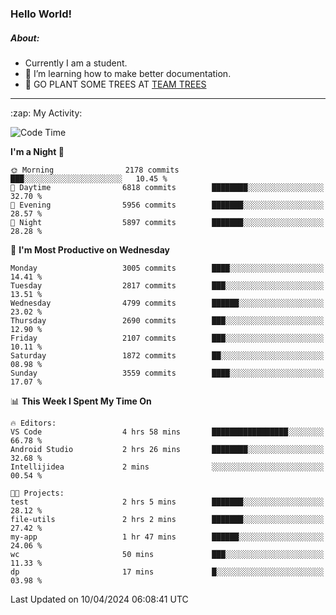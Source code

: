 ### Hello World!

##### About:
- Currently I am a student.
- 🌱 I’m learning how to make better documentation.
- 🌱 GO PLANT SOME TREES AT [TEAM TREES](https://teamtrees.org/)

---
  <summary>:zap: My Activity:</summary>
  
<!--START_SECTION:waka-->
![Code Time](http://img.shields.io/badge/Code%20Time-1%2C313%20hrs%2012%20mins-blue)

**I'm a Night 🦉** 

```text
🌞 Morning                2178 commits        ███░░░░░░░░░░░░░░░░░░░░░░   10.45 % 
🌆 Daytime                6818 commits        ████████░░░░░░░░░░░░░░░░░   32.70 % 
🌃 Evening                5956 commits        ███████░░░░░░░░░░░░░░░░░░   28.57 % 
🌙 Night                  5897 commits        ███████░░░░░░░░░░░░░░░░░░   28.28 % 
```
📅 **I'm Most Productive on Wednesday** 

```text
Monday                   3005 commits        ████░░░░░░░░░░░░░░░░░░░░░   14.41 % 
Tuesday                  2817 commits        ███░░░░░░░░░░░░░░░░░░░░░░   13.51 % 
Wednesday                4799 commits        ██████░░░░░░░░░░░░░░░░░░░   23.02 % 
Thursday                 2690 commits        ███░░░░░░░░░░░░░░░░░░░░░░   12.90 % 
Friday                   2107 commits        ███░░░░░░░░░░░░░░░░░░░░░░   10.11 % 
Saturday                 1872 commits        ██░░░░░░░░░░░░░░░░░░░░░░░   08.98 % 
Sunday                   3559 commits        ████░░░░░░░░░░░░░░░░░░░░░   17.07 % 
```


📊 **This Week I Spent My Time On** 

```text
🔥 Editors: 
VS Code                  4 hrs 58 mins       █████████████████░░░░░░░░   66.78 % 
Android Studio           2 hrs 26 mins       ████████░░░░░░░░░░░░░░░░░   32.68 % 
Intellijidea             2 mins              ░░░░░░░░░░░░░░░░░░░░░░░░░   00.54 % 

🐱‍💻 Projects: 
test                     2 hrs 5 mins        ███████░░░░░░░░░░░░░░░░░░   28.12 % 
file-utils               2 hrs 2 mins        ███████░░░░░░░░░░░░░░░░░░   27.42 % 
my-app                   1 hr 47 mins        ██████░░░░░░░░░░░░░░░░░░░   24.06 % 
wc                       50 mins             ███░░░░░░░░░░░░░░░░░░░░░░   11.33 % 
dp                       17 mins             █░░░░░░░░░░░░░░░░░░░░░░░░   03.98 % 
```


 Last Updated on 10/04/2024 06:08:41 UTC
<!--END_SECTION:waka-->

